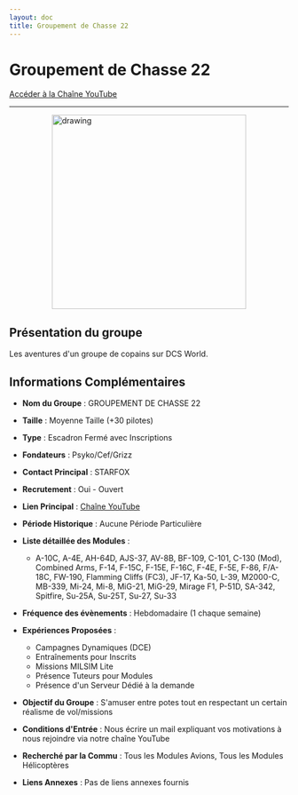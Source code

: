 ```yaml
---
layout: doc
title: Groupement de Chasse 22
---
```


# Groupement de Chasse 22

[Accéder à la Chaîne YouTube](https://youtube.com/@groupementdechasse2273?si=1ZVnnmRoHVLl3UgX)

---
<img src="/commus_img/gc22.jpg" alt="drawing" width="350" style="display: block; margin-left: auto; margin-right: auto;"/>

## Présentation du groupe

Les aventures d'un groupe de copains sur DCS World.

## Informations Complémentaires

- **Nom du Groupe** : GROUPEMENT DE CHASSE 22
- **Taille** : Moyenne Taille (+30 pilotes)
- **Type** : Escadron Fermé avec Inscriptions
- **Fondateurs** : Psyko/Cef/Grizz
- **Contact Principal** : STARFOX
- **Recrutement** : Oui - Ouvert
- **Lien Principal** : [Chaîne YouTube](https://youtube.com/@groupementdechasse2273?si=1ZVnnmRoHVLl3UgX)
- **Période Historique** : Aucune Période Particulière
- **Liste détaillée des Modules** :
  - A-10C, A-4E, AH-64D, AJS-37, AV-8B, BF-109, C-101, C-130 (Mod), Combined Arms, F-14, F-15C, F-15E, F-16C, F-4E, F-5E, F-86, F/A-18C, FW-190, Flamming Cliffs (FC3), JF-17, Ka-50, L-39, M2000-C, MB-339, Mi-24, Mi-8, MiG-21, MiG-29, Mirage F1, P-51D, SA-342, Spitfire, Su-25A, Su-25T, Su-27, Su-33

- **Fréquence des évènements** : Hebdomadaire (1 chaque semaine)
- **Expériences Proposées** :
  - Campagnes Dynamiques (DCE)
  - Entraînements pour Inscrits
  - Missions MILSIM Lite
  - Présence Tuteurs pour Modules
  - Présence d'un Serveur Dédié à la demande

- **Objectif du Groupe** : S'amuser entre potes tout en respectant un certain réalisme de vol/missions

- **Conditions d'Entrée** : Nous écrire un mail expliquant vos motivations à nous rejoindre via notre chaîne YouTube

- **Recherché par la Commu** : Tous les Modules Avions, Tous les Modules Hélicoptères

- **Liens Annexes** : Pas de liens annexes fournis
